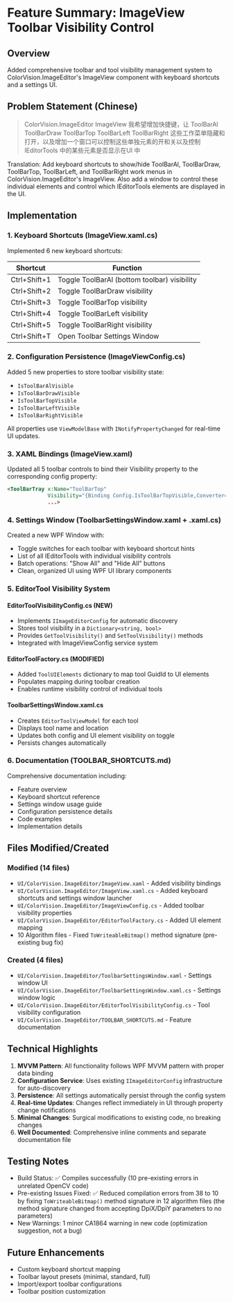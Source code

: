 # Feature Summary: ImageView Toolbar Visibility Control

## Overview
Added comprehensive toolbar and tool visibility management system to ColorVision.ImageEditor's ImageView component with keyboard shortcuts and a settings UI.

## Problem Statement (Chinese)
> ColorVision.ImageEditor ImageView 我希望增加快捷键，让 ToolBarAl ToolBarDraw ToolBarTop ToolBarLeft ToolBarRight 这些工作菜单隐藏和打开，以及增加一个窗口可以控制这些单独元素的开和关以及控制 IEditorTools 中的某些元素是否显示在UI 中

Translation: Add keyboard shortcuts to show/hide ToolBarAl, ToolBarDraw, ToolBarTop, ToolBarLeft, and ToolBarRight work menus in ColorVision.ImageEditor's ImageView. Also add a window to control these individual elements and control which IEditorTools elements are displayed in the UI.

## Implementation

### 1. Keyboard Shortcuts (ImageView.xaml.cs)
Implemented 6 new keyboard shortcuts:

| Shortcut | Function |
|----------|----------|
| Ctrl+Shift+1 | Toggle ToolBarAl (bottom toolbar) visibility |
| Ctrl+Shift+2 | Toggle ToolBarDraw visibility |
| Ctrl+Shift+3 | Toggle ToolBarTop visibility |
| Ctrl+Shift+4 | Toggle ToolBarLeft visibility |
| Ctrl+Shift+5 | Toggle ToolBarRight visibility |
| Ctrl+Shift+T | Open Toolbar Settings Window |

### 2. Configuration Persistence (ImageViewConfig.cs)
Added 5 new properties to store toolbar visibility state:
- `IsToolBarAlVisible`
- `IsToolBarDrawVisible`
- `IsToolBarTopVisible`
- `IsToolBarLeftVisible`
- `IsToolBarRightVisible`

All properties use `ViewModelBase` with `INotifyPropertyChanged` for real-time UI updates.

### 3. XAML Bindings (ImageView.xaml)
Updated all 5 toolbar controls to bind their Visibility property to the corresponding config property:
```xml
<ToolBarTray x:Name="ToolBarTop" 
             Visibility="{Binding Config.IsToolBarTopVisible,Converter={StaticResource bool2VisibilityConverter}}"
             ...>
```

### 4. Settings Window (ToolbarSettingsWindow.xaml + .xaml.cs)
Created a new WPF Window with:
- Toggle switches for each toolbar with keyboard shortcut hints
- List of all IEditorTools with individual visibility controls
- Batch operations: "Show All" and "Hide All" buttons
- Clean, organized UI using WPF UI library components

### 5. EditorTool Visibility System

#### EditorToolVisibilityConfig.cs (NEW)
- Implements `IImageEditorConfig` for automatic discovery
- Stores tool visibility in a `Dictionary<string, bool>`
- Provides `GetToolVisibility()` and `SetToolVisibility()` methods
- Integrated with ImageViewConfig service system

#### EditorToolFactory.cs (MODIFIED)
- Added `ToolUIElements` dictionary to map tool GuidId to UI elements
- Populates mapping during toolbar creation
- Enables runtime visibility control of individual tools

#### ToolbarSettingsWindow.xaml.cs
- Creates `EditorToolViewModel` for each tool
- Displays tool name and location
- Updates both config and UI element visibility on toggle
- Persists changes automatically

### 6. Documentation (TOOLBAR_SHORTCUTS.md)
Comprehensive documentation including:
- Feature overview
- Keyboard shortcut reference
- Settings window usage guide
- Configuration persistence details
- Code examples
- Implementation details

## Files Modified/Created

### Modified (14 files)
- `UI/ColorVision.ImageEditor/ImageView.xaml` - Added visibility bindings
- `UI/ColorVision.ImageEditor/ImageView.xaml.cs` - Added keyboard shortcuts and settings window launcher
- `UI/ColorVision.ImageEditor/ImageViewConfig.cs` - Added toolbar visibility properties
- `UI/ColorVision.ImageEditor/EditorToolFactory.cs` - Added UI element mapping
- 10 Algorithm files - Fixed `ToWriteableBitmap()` method signature (pre-existing bug fix)

### Created (4 files)
- `UI/ColorVision.ImageEditor/ToolbarSettingsWindow.xaml` - Settings window UI
- `UI/ColorVision.ImageEditor/ToolbarSettingsWindow.xaml.cs` - Settings window logic
- `UI/ColorVision.ImageEditor/EditorToolVisibilityConfig.cs` - Tool visibility configuration
- `UI/ColorVision.ImageEditor/TOOLBAR_SHORTCUTS.md` - Feature documentation

## Technical Highlights

1. **MVVM Pattern**: All functionality follows WPF MVVM pattern with proper data binding
2. **Configuration Service**: Uses existing `IImageEditorConfig` infrastructure for auto-discovery
3. **Persistence**: All settings automatically persist through the config system
4. **Real-time Updates**: Changes reflect immediately in UI through property change notifications
5. **Minimal Changes**: Surgical modifications to existing code, no breaking changes
6. **Well Documented**: Comprehensive inline comments and separate documentation file

## Testing Notes

- Build Status: ✅ Compiles successfully (10 pre-existing errors in unrelated OpenCV code)
- Pre-existing Issues Fixed: ✅ Reduced compilation errors from 38 to 10 by fixing `ToWriteableBitmap()` method signature in 12 algorithm files (the method signature changed from accepting DpiX/DpiY parameters to no parameters)
- New Warnings: 1 minor CA1864 warning in new code (optimization suggestion, not a bug)

## Future Enhancements
- Custom keyboard shortcut mapping
- Toolbar layout presets (minimal, standard, full)
- Import/export toolbar configurations
- Toolbar position customization
